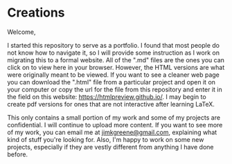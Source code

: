 # Creations

Welcome,

I started this repository to serve as a portfolio. I found that most people do not know how to navigate it, so I will provide some instruction as I work on migrating this to a formal website. All of the ".md" files are the ones you can click on to view here in your browser. However, the HTML versions are what were originally meant to be viewed. If you want to see a cleaner web page you can download the ".html" file from a particular project and open it on your computer or copy the url for the file from this repository and enter it in the field on this website: https://htmlpreview.github.io/. I may begin to create pdf versions for ones that are not interactive after learning LaTeX.

This only contains a small portion of my work and some of my projects are confidential. I will continue to upload more content. If you want to see more of my work, you can email me at jimkgreene@gmail.com, explaining what kind of stuff you're looking for. Also, I'm happy to work on some new projects, especially if they are vestly different from anything I have done before.
